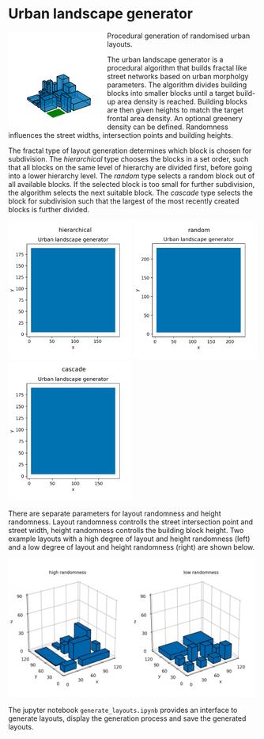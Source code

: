  # Urban landscape generator
<img src="/examples/ULG.png" align="left" width="200"> 
Procedural generation of randomised urban layouts. 

The urban landscape generator is a procedural algorithm that builds fractal like street networks based on urban morpholgy parameters.
The algorithm divides building blocks into smaller blocks until a target build-up area density is reached. Building blocks are then given heights to match the target frontal area density. An optional greenery density can be defined.
Randomness influences the street widths, intersection points and building heights. 

The fractal type of layout generation determines which block is chosen for subdivision. The *hierarchical* type chooses the blocks in a set order, such that all blocks on the same level of hierarchy are divided first, before going into a lower hierarchy level. 
The *random* type selects a random block out of all available blocks. If the selected block is too small for further subdivision, the algorithm selects the next suitable block.
The *cascade* type selects the block for subdivision such that the largest of the most recently created blocks is further divided. 

<img src="/examples/ULG-hierarchical.gif" width="250"> <img src="/examples/ULG-random.gif" width="250"> <img src="/examples/ULG-cascade.gif" width="250"> 

There are separate parameters for layout randomness and height randomness.
Layout randomness controlls the street intersection point and street width, height randomness controlls the building block height.
Two example layouts with a high degree of layout and height randomness (left) and a low degree of layout and height randomness (right) are shown below.

<img src="/examples/ULG-randomness.jpg" width="500"> 

The jupyter notebook `generate_layouts.ipynb` provides an interface to generate layouts, display the generation process and save the generated layouts.
